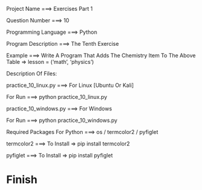 Project Name ===> Exercises Part 1

Question Number ===> 10

Programming Language ===> Python

Program Description ===> The Tenth Exercise

Example ===> Write A Program That Adds The Chemistry Item To The Above Table => lesson = (‘math’, ‘physics’)

Description Of Files:

practice_10_linux.py ===> For Linux [Ubuntu Or Kali]

For Run ===> python practice_10_linux.py

practice_10_windows.py ===> For Windows

For Run ===> python practice_10_windows.py

Required Packages For Python ===> os / termcolor2 / pyfiglet

termcolor2 ===> To Install => pip install termcolor2

pyfiglet ===> To Install => pip install pyfiglet

# Finish
